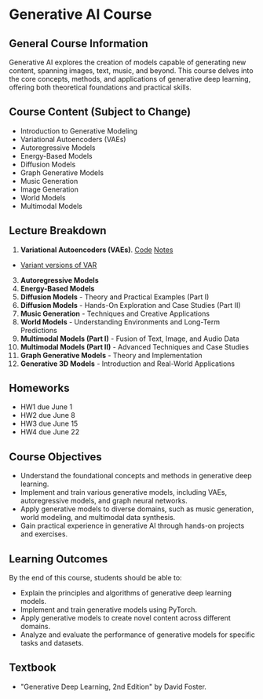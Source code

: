 # Generative AI Course

## General Course Information

Generative AI explores the creation of models capable of generating new content, spanning images, text, music, and beyond. This course delves into the core concepts, methods, and applications of generative deep learning, offering both theoretical foundations and practical skills.

## Course Content (Subject to Change)

- Introduction to Generative Modeling
- Variational Autoencoders (VAEs)
- Autoregressive Models
- Energy-Based Models
- Diffusion Models
- Graph Generative Models
- Music Generation
- Image Generation
- World Models
- Multimodal Models

## Lecture Breakdown

1. **Variational Autoencoders (VAEs)**. [Code](https://github.com/USFCA-MSDS/MSDS-631-GenAI/blob/main/CVAE.ipynb) [Notes]()
  - [Variant versions of VAR](https://github.com/AntixK/PyTorch-VAE)      
3. **Autoregressive Models** 
4. **Energy-Based Models** 
5. **Diffusion Models** - Theory and Practical Examples (Part I)
6. **Diffusion Models** - Hands-On Exploration and Case Studies (Part II)
7. **Music Generation** - Techniques and Creative Applications
8. **World Models** - Understanding Environments and Long-Term Predictions
9. **Multimodal Models (Part I)** - Fusion of Text, Image, and Audio Data
10. **Multimodal Models (Part II)** - Advanced Techniques and Case Studies
11. **Graph Generative Models** - Theory and Implementation
12. **Generative 3D Models** - Introduction and Real-World Applications

## Homeworks 
- HW1 due June 1
- HW2 due June 8
- HW3 due June 15
- HW4 due June 22

## Course Objectives

- Understand the foundational concepts and methods in generative deep learning.
- Implement and train various generative models, including VAEs, autoregressive models, and graph neural networks.
- Apply generative models to diverse domains, such as music generation, world modeling, and multimodal data synthesis.
- Gain practical experience in generative AI through hands-on projects and exercises.

## Learning Outcomes

By the end of this course, students should be able to:

- Explain the principles and algorithms of generative deep learning models.
- Implement and train generative models using PyTorch.
- Apply generative models to create novel content across different domains.
- Analyze and evaluate the performance of generative models for specific tasks and datasets.

## Textbook

- "Generative Deep Learning, 2nd Edition" by David Foster.
